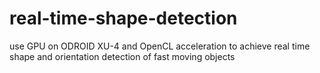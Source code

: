 # real-time-shape-detection
use GPU on ODROID XU-4 and OpenCL acceleration to achieve real time shape and orientation detection of fast moving objects
